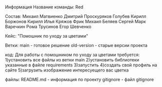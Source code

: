 Информация
Название команды: Red

Состав:
Михаил Матвиенко
Дмитрий Проскуряков
Голубев Кирилл
Боржонов Кирилл
Илья Кряжов
Фрик Михаил
Беляев Сергей
Марк Варечкин
Рома Трусинов
Егор Шевченко

Кейс:
"Помошник по уходу за цветами"

Ветки:
main - готовое решение
old-version - старые версии проекта

код:
Для работы с помошником по уходу за цветами требуется:
1)установить все файлы из ветки main
2)установить библиотеки указанные в файле requirements
3)запустить 
4)создать свой профиль на сайте
5)загрузить изображение интересуещего вас цветка

файлы:
README.md - информация по проекту
gitignore - файл gitignore
